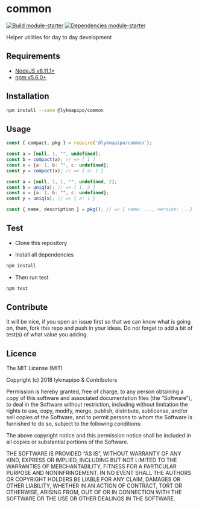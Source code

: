 # common

[![Build module-starter](https://travis-ci.org/lykmapipo/common.svg?branch=master)](https://travis-ci.org/lykmapipo/common)
[![Dependencies module-starter](https://david-dm.org/lykmapipo/common.svg?style=flat-square)](https://david-dm.org/lykmapipo/common)

Helper utilities for day to day development


## Requirements

- [NodeJS v8.11.1+](https://nodejs.org)
- [npm v5.6.0+](https://www.npmjs.com/)

## Installation

```sh
npm install --save @lykmapipo/common
```

## Usage

```js
const { compact, pkg } = require('@lykmapipo/common');

const a = [null, 1, "", undefined];
const b = compact(a); // => [ 1 ]
const x = {a: 1, b: "", c: undefined};
const y = compact(x); // => { a: 1 }

const a = [null, 1, 1, "", undefined, 2];
const b = uniq(a); // => [ 1, 2 ]
const x = {a: 1, b: "", c: undefined};
const y = uniq(x); // => { a: 1 }

const { name, description } = pkg(); // => { name: ..., version: ...}

```

## Test

- Clone this repository

- Install all dependencies

```sh
npm install
```

- Then run test

```sh
npm test
```

## Contribute

It will be nice, if you open an issue first so that we can know what is going on, then, fork this repo and push in your ideas. Do not forget to add a bit of test(s) of what value you adding.

## Licence

The MIT License (MIT)

Copyright (c) 2018 lykmapipo & Contributors

Permission is hereby granted, free of charge, to any person obtaining a copy of this software and associated documentation files (the “Software”), to deal in the Software without restriction, including without limitation the rights to use, copy, modify, merge, publish, distribute, sublicense, and/or sell copies of the Software, and to permit persons to whom the Software is furnished to do so, subject to the following conditions:

The above copyright notice and this permission notice shall be included in all copies or substantial portions of the Software.

THE SOFTWARE IS PROVIDED “AS IS”, WITHOUT WARRANTY OF ANY KIND, EXPRESS OR IMPLIED, INCLUDING BUT NOT LIMITED TO THE WARRANTIES OF MERCHANTABILITY, FITNESS FOR A PARTICULAR PURPOSE AND NONINFRINGEMENT. IN NO EVENT SHALL THE AUTHORS OR COPYRIGHT HOLDERS BE LIABLE FOR ANY CLAIM, DAMAGES OR OTHER LIABILITY, WHETHER IN AN ACTION OF CONTRACT, TORT OR OTHERWISE, ARISING FROM, OUT OF OR IN CONNECTION WITH THE SOFTWARE OR THE USE OR OTHER DEALINGS IN THE SOFTWARE.

